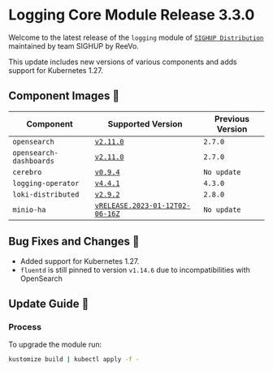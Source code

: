 # Logging Core Module Release 3.3.0

Welcome to the latest release of the `logging` module of [`SIGHUP Distribution`](https://github.com/sighupio/fury-distribution) maintained by team SIGHUP by ReeVo.

This update includes new versions of various components and adds support for Kubernetes 1.27.

## Component Images 🚢

| Component                | Supported Version                                                                                   | Previous Version |
|--------------------------|-----------------------------------------------------------------------------------------------------|------------------|
| `opensearch`             | [`v2.11.0`](https://github.com/opensearch-project/OpenSearch/releases/tag/2.11.0)                   | `2.7.0`          |
| `opensearch-dashboards`  | [`v2.11.0`](https://github.com/opensearch-project/OpenSearch-Dashboards/releases/tag/2.11.0)        | `2.7.0`          |
| `cerebro`                | [`v0.9.4`](https://github.com/lmenezes/cerebro/releases/tag/v0.9.4)                                 | `No update`      |
| `logging-operator`       | [`v4.4.1`](https://github.com/kube-logging/logging-operator/releases/tag/4.4.1)                     | `4.3.0`          |
| `loki-distributed`       | [`v2.9.2`](https://github.com/grafana/loki/releases/tag/v2.9.2)                                     | `2.8.0`          |
| `minio-ha`               | [`vRELEASE.2023-01-12T02-06-16Z`](https://github.com/minio/minio/tree/RELEASE.2023-01-12T02-06-16Z) | `No update`      |

## Bug Fixes and Changes 🐛

- Added support for Kubernetes 1.27.
- `fluentd` is still pinned to version `v1.14.6` due to incompatibilities with OpenSearch

## Update Guide 🦮

### Process

To upgrade the module run:

```bash
kustomize build | kubectl apply -f -
```





